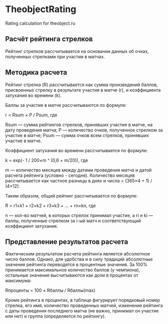 # TheobjectRating
Rating calculation for theobject.ru

## Расчёт рейтинга стрелков
Рейтинг стрелков рассчитывается на основании данных об очках, полученных стрелками при участии в матчах.

## Методика расчета
Рейтинг стрелка (R) рассчитывается как сумма произведений баллов, присвоенных стрелку в результате участия в матче (r), и коэффициента затухания во времени (k).

Баллы за участие в матче рассчитываются по формуле:

r = Rsum × P / Psum, где

Rsum — сумма рейтингов стрелков, принявших участие в матче, на дату проведения матча;
P — количество очков, полученное стрелком за участие в матче;
Psum — сумма очков всем стрелков, принявших участие в матче.

Коэффициент затухания во времени рассчитывается по формуле:

k = exp(- 1 / 200×m ^ (0,6 + m/20)), где

m — количество месяцев между датами проведения матча и датой расчета рейтинга (условно - сегодня). Количество месяцев рассчитывается как частное разницы в днях и числа = (365×4 + 1) / (4×12).

Таким образом, общий рейтинг рассчитывается по формуле:

R = r1×k1 + r2×k2 + r3×k3 +  … + rn×kn, где

n — кол-во матчей, в которых стрелок принимал участие, а ri и ki —баллы, полученные стрелком за i-ый матч и соответствующий коэффициент затухания.

## Представление результатов расчета
Фактическим результатом расчета рейтинга является абсолютное число баллов. Однако, для удобства и в силу традиций абсолютные значения рейтинга переводятся в процентные значения. За 100% принимается максимальное количество баллов (у чемпиона), остальные значения высчитываются как доли в процентах от максимума:

Rпроценты = 100 × Rбаллы / Rбаллы(max)

Кроме рейтинга в процентах, в таблице фигурирует порядковый номер стрелка, его имя, количество проведенных матчей, изменение рейтинга с даты проведения последнего матча (не важно, принимал он участие или нет) и группа (определяется по рейтингу).

